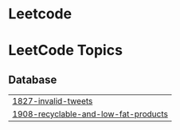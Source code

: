 # Leetcode
<!---LeetCode Topics Start-->
# LeetCode Topics
## Database
|  |
| ------- |
| [1827-invalid-tweets](https://github.com/sawan13/Leetcode/tree/master/1827-invalid-tweets) |
| [1908-recyclable-and-low-fat-products](https://github.com/sawan13/Leetcode/tree/master/1908-recyclable-and-low-fat-products) |
<!---LeetCode Topics End-->